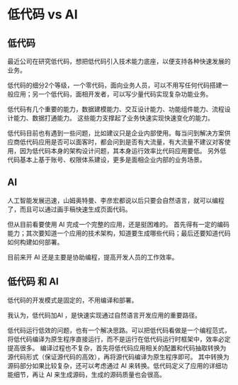 <!---
markmeta_title: 低代码 vs AI
markmeta_author: 斜风
markmeta_date: 2024-04-16
markmeta_categories: 思考
markmeta_tags: 低代码,AI
-->

# 低代码 vs AI


## 低代码

最近公司在研究低代码，想把低代码引入技术能力底座，以便支持各种快速发展的业务。

低代码的细分2个等级，一个零代码，面向业务人员，可以不用写任何代码搭建一般应用；另一个低代码，面相开发者，可以写少量代码实现复杂功能业务。

低代码有几个重要的能力，数据建模能力、交互设计能力、功能组件能力、流程设计能力、数据打通能力。 这些能力支撑起了业务快速实现快速变化的能力。

低代码目前也有遇到一些问题，比如建议只是企业内部使用。每当问到解决方案供应商低代码应用是否可以面客时，都会问到是否有大流量，有大流量不建议对客使用，因为低代码本身的架构设计问题，其本身运行效率比代码应用要低。
另外低代码基本上基于账号、权限体系建设，更多是面相企业内部的业务场景。


## AI

人工智能发展迅速，山姆奥特曼、李彦宏都说以后只要会自然语言，就可以编程了，而且可以通过画手稿快速生成页面代码。

但从目前看要使用 AI 完成一个完整的应用，还是挺困难的。 首先得有一定的编码能力；其次要知道一个应用的技术架构，知道要生成哪些代码；最后还要知道代码如何构建如何部署。

目前来开 AI 还是主要是协助编程，提高开发人员的工作效率。


## 低代码 和 AI

低代码的开发模式是固定的，不用编译和部署。 

我认为，低代码加AI ，是快速实现通过自然语言开发应用的重要路径。

低代码运行低效的问题，也有一个解决思路。可以把低代码看做是一个编程范式，将低代码编译为原生程序直接运行，而不是运行在低代码运行时框架中，效率必定提高很多。
编译过程也不复杂，首先将低代码应用相关的配置和代码抽取转换为源代码形式（保证源代码的高效），再将源代码编译为原生程序即可。
其中转换为源码部分如果比较复杂，还可以考虑通过 AI 来转换。低代码定义了应用的详细功能细节，再让 AI 来生成源码，生成的源码质量也会很高。
